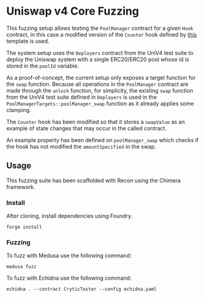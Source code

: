 # Uniswap v4 Core Fuzzing

This fuzzing setup allows testing the `PoolManager` contract for a given `Hook` contract, in this case a modified version of the `Counter` hook defined by [this](https://github.com/uniswapfoundation/v4-template) template is used. 

The system setup uses the `Deployers` contract from the UniV4 test suite to deploy the Uniswap system with a single ERC20/ERC20 pool whose id is stored in the `poolId` variable. 

As a proof-of-concept, the current setup only exposes a target function for the `swap` function. Because all operations in the `PoolManager` contract are made through the `unlock` function, for simplicity, the existing `swap` function from the UniV4 test suite defined in `Deployers` is used in the `PoolManagerTargets::poolManager_swap` function as it already applies some clamping.

The `Counter` hook has been modified so that it stores a `swapValue` as an example of state changes that may occur in the called contract. 

An example property has been defined on `poolManager_swap` which checks if the hook has not modified the `amountSpecified` in the swap.  

## Usage

This fuzzing suite has been scaffolded with Recon using the Chimera framework. 

### Install

After cloning, install dependencies using Foundry. 

```
forge install
```

### Fuzzing

To fuzz with Medusa use the following command:

``` 
medusa fuzz
```

To fuzz with Echidna use the following command:

```
echidna . --contract CryticTester --config echidna.yaml
```